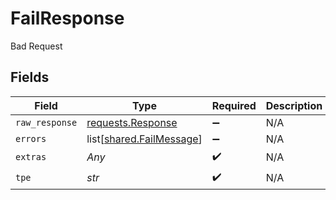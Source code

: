 # FailResponse

Bad Request


## Fields

| Field                                                                                 | Type                                                                                  | Required                                                                              | Description                                                                           |
| ------------------------------------------------------------------------------------- | ------------------------------------------------------------------------------------- | ------------------------------------------------------------------------------------- | ------------------------------------------------------------------------------------- |
| `raw_response`                                                                        | [requests.Response](https://requests.readthedocs.io/en/latest/api/#requests.Response) | :heavy_minus_sign:                                                                    | N/A                                                                                   |
| `errors`                                                                              | list[[shared.FailMessage](../../models/shared/failmessage.md)]                        | :heavy_minus_sign:                                                                    | N/A                                                                                   |
| `extras`                                                                              | *Any*                                                                                 | :heavy_check_mark:                                                                    | N/A                                                                                   |
| `tpe`                                                                                 | *str*                                                                                 | :heavy_check_mark:                                                                    | N/A                                                                                   |